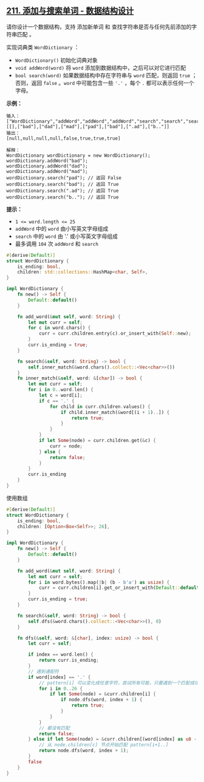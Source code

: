 ## [211. 添加与搜索单词 - 数据结构设计](https://leetcode.cn/problems/design-add-and-search-words-data-structure/)

请你设计一个数据结构，支持 添加新单词 和 查找字符串是否与任何先前添加的字符串匹配 。

实现词典类 `WordDictionary` ：

- `WordDictionary()` 初始化词典对象
- `void addWord(word)` 将 `word` 添加到数据结构中，之后可以对它进行匹配
- `bool search(word)` 如果数据结构中存在字符串与 `word` 匹配，则返回 `true` ；否则，返回 `false` 。`word` 中可能包含一些 `'.'` ，每个 `.` 都可以表示任何一个字母。



**示例：**

```
输入：
["WordDictionary","addWord","addWord","addWord","search","search","search","search"]
[[],["bad"],["dad"],["mad"],["pad"],["bad"],[".ad"],["b.."]]
输出：
[null,null,null,null,false,true,true,true]

解释：
WordDictionary wordDictionary = new WordDictionary();
wordDictionary.addWord("bad");
wordDictionary.addWord("dad");
wordDictionary.addWord("mad");
wordDictionary.search("pad"); // 返回 False
wordDictionary.search("bad"); // 返回 True
wordDictionary.search(".ad"); // 返回 True
wordDictionary.search("b.."); // 返回 True
```



**提示：**

- `1 <= word.length <= 25`
- `addWord` 中的 `word` 由小写英文字母组成
- `search` 中的 `word` 由 '.' 或小写英文字母组成
- 最多调用 `104` 次 `addWord` 和 `search`

```rust
#[derive(Default)]
struct WordDictionary {
    is_ending: bool,
    children: std::collections::HashMap<char, Self>,
}

impl WordDictionary {
    fn new() -> Self {
        Default::default()
    }

    fn add_word(&mut self, word: String) {
        let mut curr = self;
        for c in word.chars() {
            curr = curr.children.entry(c).or_insert_with(Self::new);
        }
        curr.is_ending = true;
    }

    fn search(&self, word: String) -> bool {
        self.inner_match(&word.chars().collect::<Vec<char>>())
    }
    fn inner_match(&self, word: &[char]) -> bool {
        let mut curr = self;
        for i in 0..word.len() {
            let c = word[i];
            if c == '.' {
                for child in curr.children.values() {
                    if child.inner_match(&word[(i + 1)..]) {
                        return true;
                    }
                }
            }
            if let Some(node) = curr.children.get(&c) {
                curr = node;
            } else {
                return false;
            }
        }
        curr.is_ending
    }
}
```

使用数组

```rust
#[derive(Default)]
struct WordDictionary {
    is_ending: bool,
    children: [Option<Box<Self>>; 26],
}

impl WordDictionary {
    fn new() -> Self {
        Default::default()
    }

    fn add_word(&mut self, word: String) {
        let mut curr = self;
        for i in word.bytes().map(|b| (b - b'a') as usize) {
            curr = curr.children[i].get_or_insert_with(Default::default);
        }
        curr.is_ending = true;
    }

    fn search(&self, word: String) -> bool {
        self.dfs(&word.chars().collect::<Vec<char>>(), 0)
    }

    fn dfs(&self, word: &[char], index: usize) -> bool {
        let curr = self;

        if index == word.len() {
            return curr.is_ending;
        }
        // 遇到通配符
        if word[index] == '.' {
            // pattern[i] 可以变化成任意字符，尝试所有可能，只要遇到一个匹配成功就返回
            for i in 0..26 {
                if let Some(node) = &curr.children[i] {
                    if node.dfs(word, index + 1) {
                        return true;
                    }
                }
            }
            // 都没有匹配
            return false;
        } else if let Some(node) = &curr.children[(word[index] as u8 - b'a') as usize] {
            // 从 node.children[c] 节点开始匹配 pattern[i+1..]
            return node.dfs(word, index + 1);
        }
        false
    }
}
```

